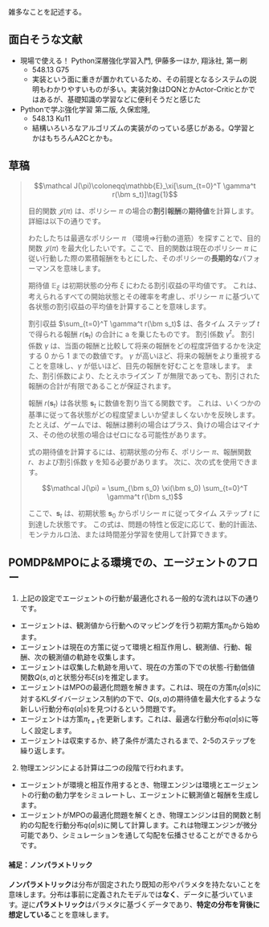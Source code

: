 雑多なことを記述する。

## 面白そうな文献

- 現場で使える！ Python深層強化学習入門, 伊藤多一ほか, 翔泳社, 第一刷
  - 548.13 G75
  - 実装という面に重きが置かれているため、その前提となるシステムの説明もわかりやすいものが多い。実装対象はDQNとかActor-Criticとかではあるが、基礎知識の学習などに便利そうだと感じた
- Pythonで学ぶ強化学習 第二版, 久保宏隆, 
  - 548.13 Ku11
  - 結構いろいろなアルゴリズムの実装がのっている感じがある。Q学習とかはもちろんA2Cとかも。

## 草稿

> $$\mathcal J(\pi)\coloneqq\mathbb{E}_\xi[\sum_{t=0}^T \gamma^t r(\bm s_t)]\tag{1}$$
>
> 目的関数 $\mathcal J(\pi)$ は、ポリシー $\pi$ の場合の**割引報酬**の**期待値**を計算します。詳細は以下の通りです。
>
> わたしたちは最適なポリシー $\pi$ （環境⇒行動の道筋）を探すことで、目的関数 $\mathcal J(\pi)$ を最大化したいです。ここで、目的関数は現在のポリシー $\pi$ に従い行動した際の累積報酬をもとにした、そのポリシーの**長期的な**パフォーマンスを意味します。
>
> 期待値 $\mathbb E_\xi$ は初期状態の分布 $\xi$ にわたる割引収益の平均値です。 これは、考えられるすべての開始状態とその確率を考慮し、ポリシー $\pi$ に基づいて各状態の割引収益の平均値を計算することを意味します。
> 
> 割引収益 $\sum_{t=0}^T \gamma^t r(\bm s_t)$ は、各タイム ステップ $t$ で得られる報酬 $r(\bm s_t)$ の合計に a を乗じたものです。 割引係数 $\gamma^t$。 割引係数 $\gamma$ は、当面の報酬と比較して将来の報酬をどの程度評価するかを決定する 0 から 1 までの数値です。 $\gamma$ が高いほど、将来の報酬をより重視することを意味し、$\gamma$ が低いほど、目先の報酬を好むことを意味します。 また、割引係数により、たとえホライズン $T$ が無限であっても、割引された報酬の合計が有限であることが保証されます。
> 
> 報酬 $r(\bm s_t)$ は各状態 $\bm s_t$ に数値を割り当てる関数です。 これは、いくつかの基準に従って各状態がどの程度望ましいか望ましくないかを反映します。 たとえば、ゲームでは、報酬は勝利の場合はプラス、負けの場合はマイナス、その他の状態の場合はゼロになる可能性があります。
>
> 式の期待値を計算するには、初期状態の分布 $\xi$、ポリシー $\pi$、報酬関数 $r$、および割引係数 $\gamma$ を知る必要があります。 次に、次の式を使用できます。
>
> $$\mathcal J(\pi) = \sum_{\bm s_0} \xi(\bm s_0) \sum_{t=0}^T \gamma^t r(\bm s_t)$$
> 
> ここで、$\bm s_t$ は、初期状態 $\bm s_0$ からポリシー $\pi$ に従ってタイム ステップ $t$ に到達した状態です。 この式は、問題の特性と仮定に応じて、動的計画法、モンテカルロ法、または時間差分学習を使用して計算できます。

## POMDP&MPOによる環境での、エージェントのフロー

1) 上記の設定でエージェントの行動が最適化される一般的な流れは以下の通りです。

- エージェントは、観測値から行動へのマッピングを行う初期方策$\pi_0$から始めます。
- エージェントは現在の方策に従って環境と相互作用し、観測値、行動、報酬、次の観測値の軌跡を収集します。
- エージェントは収集した軌跡を用いて、現在の方策の下での状態-行動価値関数$Q(s, a)$と状態分布$\xi(s)$を推定します。
- エージェントはMPOの最適化問題を解きます。これは、現在の方策$\pi_t(a|s)$に対するKLダイバージェンス制約の下で、$Q(s, a)$の期待値を最大化するような新しい行動分布$q(a|s)$を見つけるという問題です。
- エージェントは方策$\pi_{t+1}$を更新します。これは、最適な行動分布$q(a|s)$に等しく設定します。
- エージェントは収束するか、終了条件が満たされるまで、2-5のステップを繰り返します。

2) 物理エンジンによる計算は二つの段階で行われます。

- エージェントが環境と相互作用するとき、物理エンジンは環境とエージェントの行動の動力学をシミュレートし、エージェントに観測値と報酬を生成します。
- エージェントがMPOの最適化問題を解くとき、物理エンジンは目的関数と制約の勾配を行動分布$q(a|s)$に関して計算します。これは物理エンジンが微分可能であり、シミュレーションを通して勾配を伝播させることができるからです。

#### 補足：ノンパラメトリック

**ノンパラメトリック**は分布が固定されたり既知の形やパラメタを持たないことを意味します。分布は事前に定義されたモデルでは**なく**、データに基づいています。逆に**パラメトリック**はパラメタに基づくデータであり、**特定の分布を背後に想定している**ことを意味します。


